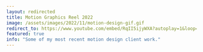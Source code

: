 ```yaml
---
layout: redirected
title: Motion Graphics Reel 2022
image: /assets/images/2022/11/motion-design-gif.gif
redirect_to: https://www.youtube.com/embed/RqII5ijyWXA?autoplay=1&loop=1&list=PL5BNDp6-BkW4BBZbH_DTfcSysehVVfMf2
featured: true
info: "Some of my most recent motion design client work."
---
```


<!-- ---
layout: post
title: Motion Graphics Reel 2022
image: /assets/images/2022/11/motion-design-gif.gif
permalink: /password-protected-page.html
layout: password-protected-page
featured: true
tags:
  - Motion-Design
--- -->
